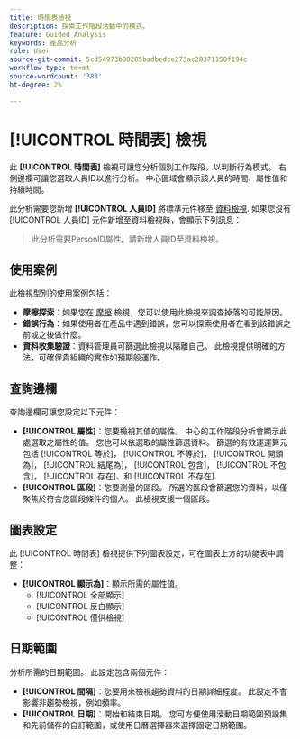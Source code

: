 ```yaml
---
title: 時間表檢視
description: 探索工作階段活動中的模式。
feature: Guided Analysis
keywords: 產品分析
role: User
source-git-commit: 5cd54973b08285badbedce273ac28371158f194c
workflow-type: tm+mt
source-wordcount: '383'
ht-degree: 2%

---
```


# [!UICONTROL 時間表] 檢視

此 **[!UICONTROL 時間表]** 檢視可讓您分析個別工作階段，以判斷行為模式。 右側邊欄可讓您選取人員ID以進行分析。 中心區域會顯示該人員的時間、屬性值和持續時間。

此分析需要您新增 **[!UICONTROL 人員ID]** 將標準元件移至 [資料檢視](/help/data-views/component-reference.md#optional). 如果您沒有 [!UICONTROL 人員ID] 元件新增至資料檢視時，會顯示下列訊息：

> 此分析需要PersonID屬性。請新增人員ID至資料檢視。

## 使用案例

此檢視型別的使用案例包括：

* **摩擦探索**：如果您在 [摩擦](friction.md) 檢視，您可以使用此檢視來調查掉落的可能原因。
* **錯誤行為**：如果使用者在產品中遇到錯誤，您可以探索使用者在看到該錯誤之前或之後做什麼。
* **資料收集驗證**：資料管理員可篩選此檢視以隔離自己。 此檢視提供明確的方法，可確保貴組織的實作如預期般運作。

## 查詢邊欄

查詢邊欄可讓您設定以下元件：

* **[!UICONTROL 屬性]**：您要檢視其值的屬性。 中心的工作階段分析會顯示此處選取之屬性的值。 您也可以依選取的屬性篩選資料。 篩選的有效運運算元包括 [!UICONTROL 等於]， [!UICONTROL 不等於]， [!UICONTROL 開頭為]， [!UICONTROL 結尾為]， [!UICONTROL 包含]， [!UICONTROL 不包含]， [!UICONTROL 存在]、和 [!UICONTROL 不存在].
* **[!UICONTROL 區段]**：您要測量的區段。 所選的區段會篩選您的資料，以僅聚焦於符合您區段條件的個人。 此檢視支援一個區段。

## 圖表設定

此 [!UICONTROL 時間表] 檢視提供下列圖表設定，可在圖表上方的功能表中調整：

* **[!UICONTROL 顯示為]**：顯示所需的屬性值。
   * [!UICONTROL 全部顯示]
   * [!UICONTROL 反白顯示]
   * [!UICONTROL 僅供檢視]

## 日期範圍

分析所需的日期範圍。 此設定包含兩個元件：

* **[!UICONTROL 間隔]**：您要用來檢視趨勢資料的日期詳細程度。 此設定不會影響非趨勢檢視，例如頻率。
* **[!UICONTROL 日期]**：開始和結束日期。 您可方便使用滾動日期範圍預設集和先前儲存的自訂範圍，或使用日曆選擇器來選擇固定日期範圍。
